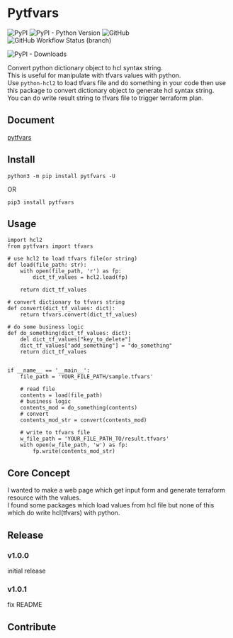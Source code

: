 # Pytfvars

![PyPI](https://img.shields.io/pypi/v/pytfvars?style=plastic)  ![PyPI - Python Version](https://img.shields.io/pypi/pyversions/pytfvars)
![GitHub](https://img.shields.io/github/license/hohoonsong/pytfvars) ![GitHub Workflow Status (branch)](https://github.com/hohoonsong/pytfvars/actions/workflows/publish.yaml/badge.svg)

![PyPI - Downloads](https://img.shields.io/pypi/dm/pytfvars)

Convert python dictionary object to hcl syntax string.  
This is useful for manipulate with tfvars values with python.  
Use `python-hcl2` to load tfvars file and do something in your code then use this package to convert dictionary object to generate hcl syntax string.  
You can do write result string to tfvars file to trigger terraform plan.

## Document

[pytfvars](https://hohoonsong.github.io/pytfvars/docs/source/index.html)

## Install

`python3 -m pip install pytfvars -U`

OR

`pip3 install pytfvars`

## Usage

```python3
import hcl2
from pytfvars import tfvars

# use hcl2 to load tfvars file(or string)
def load(file_path: str):
    with open(file_path, 'r') as fp:
        dict_tf_values = hcl2.load(fp)
        
    return dict_tf_values

# convert dictionary to tfvars string
def convert(dict_tf_values: dict):
    return tfvars.convert(dict_tf_values)

# do some business logic
def do_something(dict_tf_values: dict):
    del dict_tf_values["key_to_delete"]
    dict_tf_values["add_something"] = "do_something"
    return dict_tf_values


if __name__ == '__main__':
    file_path = 'YOUR_FILE_PATH/sample.tfvars'
    
    # read file
    contents = load(file_path)
    # business logic
    contents_mod = do_something(contents)
    # convert
    contents_mod_str = convert(contents_mod)
    
    # write to tfvars file
    w_file_path = 'YOUR_FILE_PATH_TO/result.tfvars'
    with open(w_file_path, 'w') as fp:
        fp.write(contents_mod_str)
```
## Core Concept
I wanted to make a web page which get input form and generate terraform resource with the values.  
I found some packages which load values from hcl file but none of this which do write hcl(tfvars) with python.  

## Release

### v1.0.0
initial release

### v1.0.1
fix README

## Contribute




